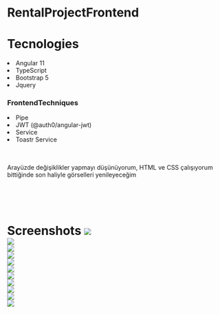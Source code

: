 # RentalProjectFrontend

# Tecnologies
<li> Angular 11</li>
<li> TypeScript </li>
<li> Bootstrap 5 </li>
<li> Jquery </li>
<h3> FrontendTechniques </h3>
<li> Pipe </li>
<li> JWT (@auth0/angular-jwt) </li>
<li> Service </li>
<li> Toastr Service</li>
<br>
<br>
<p>Arayüzde değişiklikler yapmayı düşünüyorum, HTML ve CSS çalışıyorum bittiğinde son haliyle görselleri yenileyeceğim</p>
<br>
<br>
<br>
<h1>Screenshots
<img src="https://github.com/KaganDogann/RentalProject-FrontEnd/blob/master/Görseller/Ekran%20görüntüsü%202022-01-10%20160322.jpg"><br>
<img src="https://github.com/KaganDogann/RentalProject-FrontEnd/blob/master/Görseller/Ekran%20görüntüsü%202022-01-10%20160343.jpg"><br>
<img src="https://github.com/KaganDogann/RentalProject-FrontEnd/blob/master/Görseller/Ekran%20görüntüsü%202022-01-10%20160405.jpg"><br>
<img src="https://github.com/KaganDogann/RentalProject-FrontEnd/blob/master/Görseller/Ekran%20görüntüsü%202022-01-10%20160431.jpg"><br>
<img src="https://github.com/KaganDogann/RentalProject-FrontEnd/blob/master/Görseller/Ekran%20görüntüsü%202022-01-10%20160444.jpg"><br>
<img src="https://github.com/KaganDogann/RentalProject-FrontEnd/blob/master/Görseller/Ekran%20görüntüsü%202022-01-10%20160556.jpg"><br>
<img src="https://github.com/KaganDogann/RentalProject-FrontEnd/blob/master/Görseller/Ekran%20görüntüsü%202022-01-10%20160624.jpg"><br>
<img src="https://github.com/KaganDogann/RentalProject-FrontEnd/blob/master/Görseller/Ekran%20görüntüsü%202022-01-10%20160644.jpg"><br>
<img src="https://github.com/KaganDogann/RentalProject-FrontEnd/blob/master/Görseller/Ekran%20görüntüsü%202022-01-10%20160704.jpg"><br>
<img src="https://github.com/KaganDogann/RentalProject-FrontEnd/blob/master/Görseller/Ekran%20görüntüsü%202022-01-10%20160719.jpg"><br>
<img src="https://github.com/KaganDogann/RentalProject-FrontEnd/blob/master/Görseller/Ekran%20görüntüsü%202022-01-10%20160743.jpg"><br>







